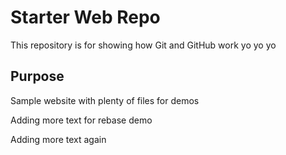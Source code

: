 # Starter Web Repo

This repository is for showing how Git and GitHub work
yo yo yo

## Purpose

Sample website with plenty of files for demos

Adding more text for rebase demo

Adding more text again